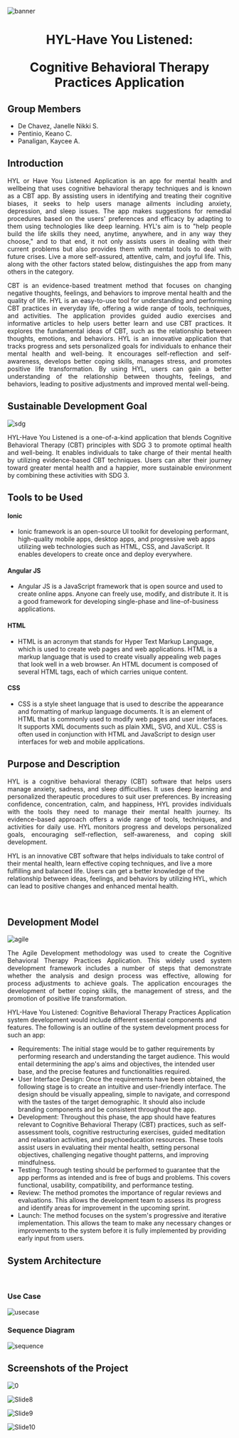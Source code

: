 
![banner](https://github.com/jndechavez/HYL-Have-You-Listened-1/assets/114730442/1064079f-054b-424a-9d20-791fa25ee1fa)

# <p align="center"> HYL-Have You Listened:</p> <p align="center"> Cognitive Behavioral Therapy Practices Application </p>

<h2> Group Members </h2>

* De Chavez, Janelle Nikki S.
* Pentinio, Keano C. 
* Panaligan, Kaycee A. 

<h2> Introduction </h2>

<p align="justify"> HYL or Have You Listened Application is an app for mental health and wellbeing that uses cognitive behavioral therapy techniques and is known as a CBT app. By assisting users in identifying and treating their cognitive biases, it seeks to help users manage ailments including anxiety, depression, and sleep issues. The app makes suggestions for remedial procedures based on the users' preferences and efficacy by adapting to them using technologies like deep learning. HYL's aim is to "help people build the life skills they need, anytime, anywhere, and in any way they choose," and to that end, it not only assists users in dealing with their current problems but also provides them with mental tools to deal with future crises. Live a more self-assured, attentive, calm, and joyful life. This, along with the other factors stated below, distinguishes the app from many others in the category.</p>

<p align="justify"> CBT is an evidence-based treatment method that focuses on changing negative thoughts, feelings, and behaviors to improve mental health and the quality of life. HYL is an easy-to-use tool for understanding and performing CBT practices in everyday life, offering a wide range of tools, techniques, and activities. The application provides guided audio exercises and informative articles to help users better learn and use CBT practices. It explores the fundamental ideas of CBT, such as the relationship between thoughts, emotions, and behaviors. HYL is an innovative application that tracks progress and sets personalized goals for individuals to enhance their mental health and well-being. It encourages self-reflection and self-awareness, develops better coping skills, manages stress, and promotes positive life transformation. By using HYL, users can gain a better understanding of the relationship between thoughts, feelings, and behaviors, leading to positive adjustments and improved mental well-being. </p>

<h2> Sustainable Development Goal </h2>

![sdg](https://github.com/jndechavez/HYL-Have-You-Listened-1/assets/113529450/38d76363-e92c-4ec3-8ee9-ca3603fa0960)

<p align="justify"> HYL-Have You Listened is a one-of-a-kind application that blends Cognitive Behavioral Therapy (CBT) principles with SDG 3 to promote optimal health and well-being. It enables individuals to take charge of their mental health by utilizing evidence-based CBT techniques. Users can alter their journey toward greater mental health and a happier, more sustainable environment by combining these activities with SDG 3.  </p>

<h2> Tools to be Used </h2>

<h4> Ionic </h4>
 
   * Ionic framework is an open-source UI toolkit for developing performant, high-quality mobile apps, desktop apps, and progressive web apps utilizing web technologies such as HTML, CSS, and JavaScript. It enables developers to create once and deploy everywhere. 
 
 <h4> Angular JS </h4>   
 
   * Angular JS is a JavaScript framework that is open source and used to create online apps. Anyone can freely use, modify, and distribute it. It is a good framework for developing single-phase and line-of-business applications.

<h4> HTML </h4>

   * HTML is an acronym that stands for Hyper Text Markup Language, which is used to create web pages and web applications. HTML is a markup language that is used to create visually appealing web pages that look well in a web browser. An HTML document is composed of several HTML tags, each of which carries unique content.

<h4> CSS </h4>

   * CSS is a style sheet language that is used to describe the appearance and formatting of markup language documents. It is an element of HTML that is commonly used to modify web pages and user interfaces. It supports XML documents such as plain XML, SVG, and XUL. CSS is often used in conjunction with HTML and JavaScript to design user interfaces for web and mobile applications.
   
<h2> Purpose and Description </h2>

<p align="justify"> HYL is a cognitive behavioral therapy (CBT) software that helps users manage anxiety, sadness, and sleep difficulties. It uses deep learning and personalized therapeutic procedures to suit user preferences. By increasing confidence, concentration, calm, and happiness, HYL provides individuals with the tools they need to manage their mental health journey. Its evidence-based approach offers a wide range of tools, techniques, and activities for daily use. HYL monitors progress and develops personalized goals, encouraging self-reflection, self-awareness, and coping skill development.

HYL is an innovative CBT software that helps individuals to take control of their mental health, learn effective coping techniques, and live a more fulfilling and balanced life. Users can get a better knowledge of the relationship between ideas, feelings, and behaviors by utilizing HYL, which can lead to positive changes and enhanced mental health. </p>
<br> 

<h2> Development Model </h2>

![agile](https://github.com/jndechavez/HYL-Have-You-Listened-1/assets/114730442/7ba078f3-0bfd-4777-83a8-18f44aebd4e9)

<p align="justify"> The Agile Development methodology was used to create the  Cognitive Behavioral Therapy Practices Application. This widely used system development framework includes a number of steps that demonstrate whether the analysis and design process was effective, allowing for process adjustments to achieve goals. The application encourages the development of better coping skills, the management of stress, and the promotion of positive life transformation.

HYL-Have You Listened: Cognitive Behavioral Therapy Practices Application system development would include different essential components and features. The following is an outline of the system development process for such an app: </p>
  * Requirements: The initial stage would be to gather requirements by performing research and understanding the target audience. This would entail determining the app's aims and objectives, the intended user base, and the precise features and functionalities required.
  * User Interface Design: Once the requirements have been obtained, the following stage is to create an intuitive and user-friendly interface. The design should be visually appealing, simple to navigate, and correspond with the tastes of the target demographic. It should also include branding components and be consistent throughout the app.
  *  Development: Throughout this phase, the app should have features relevant to Cognitive Behavioral Therapy (CBT) practices, such as self-assessment tools, cognitive restructuring exercises, guided meditation and relaxation activities, and psychoeducation resources. These tools assist users in evaluating their mental health, setting personal objectives, challenging negative thought patterns, and improving mindfulness. 
  * Testing: Thorough testing should be performed to guarantee that the app performs as intended and is free of bugs and problems. This covers functional, usability, compatibility, and performance testing. 
  * Review: The method promotes the importance of regular reviews and evaluations. This allows the development team to assess its progress and identify areas for improvement in the upcoming sprint. 
  * Launch: The method focuses on the system's progressive and iterative implementation. This allows the team to make any necessary changes or improvements to the system before it is fully implemented by providing early input from users. 

<h2> System Architecture </h2>
<br>
<h3> Use Case</h3>

![usecase](https://github.com/jndechavez/HYL-Have-You-Listened-1/assets/114730442/5adc6461-2f5d-4b08-bd28-ffb0bc908dc7)

<h3> Sequence Diagram </h3>

![sequence](https://github.com/jndechavez/HYL-Have-You-Listened-1/assets/114730442/a97df857-e12d-4c2a-9aae-978cc167f971)

<h2> Screenshots of the Project </h2>

![0](https://github.com/jndechavez/HYL-Have-You-Listened-1/assets/113529450/8d09ff0c-bf0e-4834-b31b-c038dc070a9e)

![Slide8](https://github.com/jndechavez/HYL-Have-You-Listened-1/assets/113529450/be412a51-05dd-4d87-b033-488191bb796c)

![Slide9](https://github.com/jndechavez/HYL-Have-You-Listened-1/assets/113529450/a8fdf671-f686-4b4f-8cb9-f6425c19cc16)

![Slide10](https://github.com/jndechavez/HYL-Have-You-Listened-1/assets/113529450/cc1bead2-a897-4219-bd7d-50aef0afcf4b)








